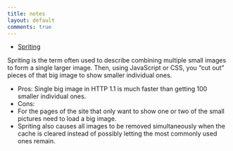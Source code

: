 ```yaml
---
title: notes
layout: default
comments: true
---
```


* [Spriting](https://http2-explained.haxx.se/content/en/part3.html#31-spriting)  

Spriting is the term often used to describe combining multiple small images to form a single larger image. Then, using JavaScript or CSS, you “cut out” pieces of that big image to show smaller individual ones.  

 - Pros: Single big image in HTTP 1.1 is much faster than getting 100 smaller individual ones.
 - Cons: 
  - For the pages of the site that only want to show one or two of the small pictures need to load a big image.
  - Spriting also causes all images to be removed simultaneously when the cache is cleared instead of possibly letting the most commonly used ones remain.
